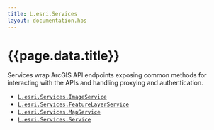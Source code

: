 ```yaml
---
title: L.esri.Services
layout: documentation.hbs
---
```


# {{page.data.title}}

Services wrap ArcGIS API endpoints exposing common methods for interacting with the APIs and handling proxying and authentication.

* [`L.esri.Services.ImageService`]({{assets}}api-reference/services/image-service.html)
* [`L.esri.Services.FeatureLayerService`]({{assets}}api-reference/services/feature-layer-service.html)
* [`L.esri.Services.MapService`]({{assets}}api-reference/services/map-service.html)
* [`L.esri.Services.Service`]({{assets}}api-reference/services/service.html)
